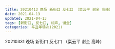 ```yaml
---
title: 20210413 晚场 新街口 反七口 （栾云平 谢金 高峰）
date: 2021-04-13
updated: 2021-04-13
tags: [新街口, 反七口, 相声, 谢金] 
categories: 辛丑年场次(2021)
---
```

20210331 晚场 新街口 反七口 （栾云平 谢金 高峰）